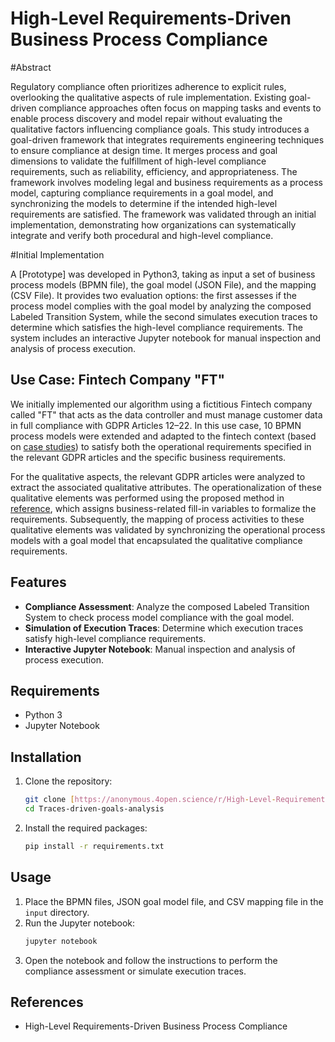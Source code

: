 # High-Level Requirements-Driven Business Process Compliance

#Abstract

Regulatory compliance often prioritizes adherence to explicit rules, overlooking the qualitative aspects of rule implementation. Existing goal-driven compliance approaches often focus on mapping tasks and events to enable process discovery and model repair without evaluating the qualitative factors influencing compliance goals. This study introduces a goal-driven framework that integrates requirements engineering techniques to ensure compliance at design time. It merges process and goal dimensions to validate the fulfillment of high-level compliance requirements, such as reliability, efficiency, and appropriateness. The framework involves modeling legal and business requirements as a process model, capturing compliance requirements in a goal model, and synchronizing the models to determine if the intended high-level requirements are satisfied. The framework was validated through an initial implementation, demonstrating how organizations can systematically integrate and verify both procedural and high-level compliance.

#Initial Implementation

A [Prototype]  was developed in Python3, taking as input a set of business process models (BPMN file), the goal model (JSON File), and the mapping (CSV File). It provides two evaluation options: the first assesses if the process model complies with the goal model by analyzing the composed Labeled Transition System, while the second simulates execution traces to determine which satisfies the high-level compliance requirements. The system includes an interactive Jupyter notebook for manual inspection and analysis of process execution.

## Use Case: Fintech Company "FT"

We initially implemented our algorithm using a fictitious Fintech company called "FT" that acts as the data controller and must manage customer data in full compliance with GDPR Articles 12–22. In this use case, 10 BPMN process models were extended and adapted to the fintech context (based on [case studies](https://link.springer.com/chapter/10.1007/978-3-030-21297-1_2)) to satisfy both the operational requirements specified in the relevant GDPR articles and the specific business requirements. 

For the qualitative aspects, the relevant GDPR articles were analyzed to extract the associated qualitative attributes. The operationalization of these qualitative elements was performed using the proposed method in [reference](https://doi.org/10.1145/2884781.2884788), which assigns business-related fill-in variables to formalize the requirements. Subsequently, the mapping of process activities to these qualitative elements was validated by synchronizing the operational process models with a goal model that encapsulated the qualitative compliance requirements.

## Features

- **Compliance Assessment**: Analyze the composed Labeled Transition System to check process model compliance with the goal model.
- **Simulation of Execution Traces**: Determine which execution traces satisfy high-level compliance requirements.
- **Interactive Jupyter Notebook**: Manual inspection and analysis of process execution.

## Requirements

- Python 3
- Jupyter Notebook

## Installation

1. Clone the repository:
   ```bash
   git clone [https://anonymous.4open.science/r/High-Level-Requirements-Driven-Business-Process.Compliance](https://anonymous.4open.science/r/HLRDBPC)
   cd Traces-driven-goals-analysis
   ```

2. Install the required packages:
   ```bash
   pip install -r requirements.txt
   ```

## Usage

1. Place the BPMN files, JSON goal model file, and CSV mapping file in the `input` directory.
2. Run the Jupyter notebook:
   ```bash
   jupyter notebook
   ```
3. Open the notebook and follow the instructions to perform the compliance assessment or simulate execution traces.

## References

- High-Level Requirements-Driven Business Process Compliance
